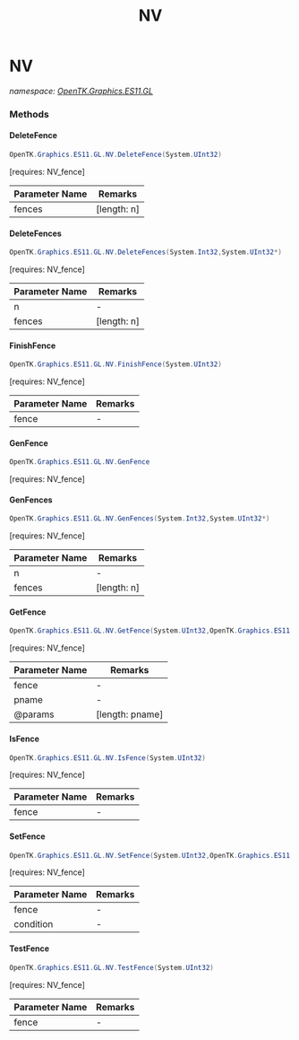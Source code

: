 ﻿---
title: NV
---

# NV
_namespace: [OpenTK.Graphics.ES11.GL](N-OpenTK.Graphics.ES11.GL.html)_



### Methods

#### DeleteFence
```csharp
OpenTK.Graphics.ES11.GL.NV.DeleteFence(System.UInt32)
```
[requires: NV_fence]

|Parameter Name|Remarks|
|--------------|-------|
|fences|[length: n]|


#### DeleteFences
```csharp
OpenTK.Graphics.ES11.GL.NV.DeleteFences(System.Int32,System.UInt32*)
```
[requires: NV_fence]

|Parameter Name|Remarks|
|--------------|-------|
|n|-|
|fences|[length: n]|


#### FinishFence
```csharp
OpenTK.Graphics.ES11.GL.NV.FinishFence(System.UInt32)
```
[requires: NV_fence]

|Parameter Name|Remarks|
|--------------|-------|
|fence|-|


#### GenFence
```csharp
OpenTK.Graphics.ES11.GL.NV.GenFence
```
[requires: NV_fence]

#### GenFences
```csharp
OpenTK.Graphics.ES11.GL.NV.GenFences(System.Int32,System.UInt32*)
```
[requires: NV_fence]

|Parameter Name|Remarks|
|--------------|-------|
|n|-|
|fences|[length: n]|


#### GetFence
```csharp
OpenTK.Graphics.ES11.GL.NV.GetFence(System.UInt32,OpenTK.Graphics.ES11.All,System.Int32*)
```
[requires: NV_fence]

|Parameter Name|Remarks|
|--------------|-------|
|fence|-|
|pname|-|
|@params|[length: pname]|


#### IsFence
```csharp
OpenTK.Graphics.ES11.GL.NV.IsFence(System.UInt32)
```
[requires: NV_fence]

|Parameter Name|Remarks|
|--------------|-------|
|fence|-|


#### SetFence
```csharp
OpenTK.Graphics.ES11.GL.NV.SetFence(System.UInt32,OpenTK.Graphics.ES11.All)
```
[requires: NV_fence]

|Parameter Name|Remarks|
|--------------|-------|
|fence|-|
|condition|-|


#### TestFence
```csharp
OpenTK.Graphics.ES11.GL.NV.TestFence(System.UInt32)
```
[requires: NV_fence]

|Parameter Name|Remarks|
|--------------|-------|
|fence|-|





